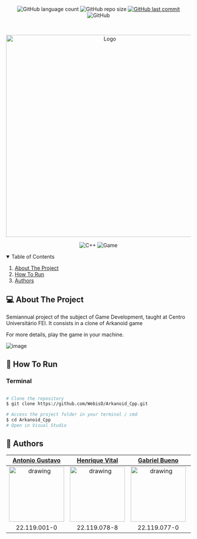 <p align="center">
  <img alt="GitHub language count" src="https://img.shields.io/github/languages/count/WebisD/Arkanoid_Cpp">

  <img alt="GitHub repo size" src="https://img.shields.io/github/repo-size/WebisD/Arkanoid_Cpp">
  
  <a href="https://github.com/henriquevital00/pong-game/commits/master">
    <img alt="GitHub last commit" src="https://img.shields.io/github/last-commit/WebisD/Arkanoid_Cpp">
  </a>
  
   <img alt="GitHub" src="https://img.shields.io/github/license/WebisD/Arkanoid_Cpp">
</p>

<!-- PROJECT LOGO -->
<br />
<p align="center">
  <a href="https://github.com/antuniooh/Relic">
    <img src="https://raw.githubusercontent.com/WebisD/Arkanoid_Cpp/main/Sprites/Assets/arkanoid.bmp" alt="Logo" width="550">
  </a>
</p>

<p align="center">
  <img alt="C++" src="https://img.shields.io/badge/C++-purple?style=for-the-badge&logo=c++#&logoColor=white"/>
  <img alt="Game" src="https://img.shields.io/badge/Game-orange?style=for-the-badge&logo=game&logoColor=white"/>
</p>


<!-- TABLE OF CONTENTS -->
<details open="open">
  <summary>Table of Contents</summary>
  <ol>
    <li>
      <a href="#-about-the-project">About The Project</a>
    </li>
    <li>
      <a href="#-how-to-run">How To Run</a>
    </li>
    <li>
      <a href="#-authors">Authors</a>
    </li>
  </ol>
</details>


<!-- ABOUT THE PROJECT -->
## 💻 About The Project
Semiannual project of the subject of Game Development, taught at Centro Universitário FEI. It consists in a clone of Arkanoid game

For more details, play the game in your machine.

![image](https://github.com/)


<!-- HOW TO RUN -->
## 🚀 How To Run

### Terminal
```bash

# Clone the repository
$ git clone https://github.com/WebisD/Arkanoid_Cpp.git

# Access the project folder in your terminal / cmd
$ cd Arkanoid_Cpp
# Open in Visual Studio 

```

## 🤖 Authors

[Antonio Gustavo](https://github.com/antuniooh)           |  [Henrique Vital](https://github.com/henriquevital00)           |  [Gabriel Bueno](https://github.com/GabrielBueno200)           |  [João Vitor Dias](https://github.com/JoaoDias-223)           |  [Weverson da Silva](https://github.com/WebisD)
:-------------------------:|:-------------------------:|:-------------------------:|:-------------------------:|:-------------------------:
<img src="https://avatars.githubusercontent.com/u/51217271?v=4" alt="drawing" width="150"/>  |  <img src="https://avatars.githubusercontent.com/u/48650626?v=4" alt="drawing" width="150"/>| <img src="https://avatars.githubusercontent.com/u/56837996?v=4" alt="drawing" width="150"/>  |  <img src="https://avatars.githubusercontent.com/u/63318342?v=4" alt="drawing" width="150"/>| <img src="https://avatars.githubusercontent.com/u/49571908?v=4" alt="drawing" width="150"/>
22.119.001-0 | 22.119.078-8 | 22.119.077-0 | 22.119.006-9 | 22.119.004-4

